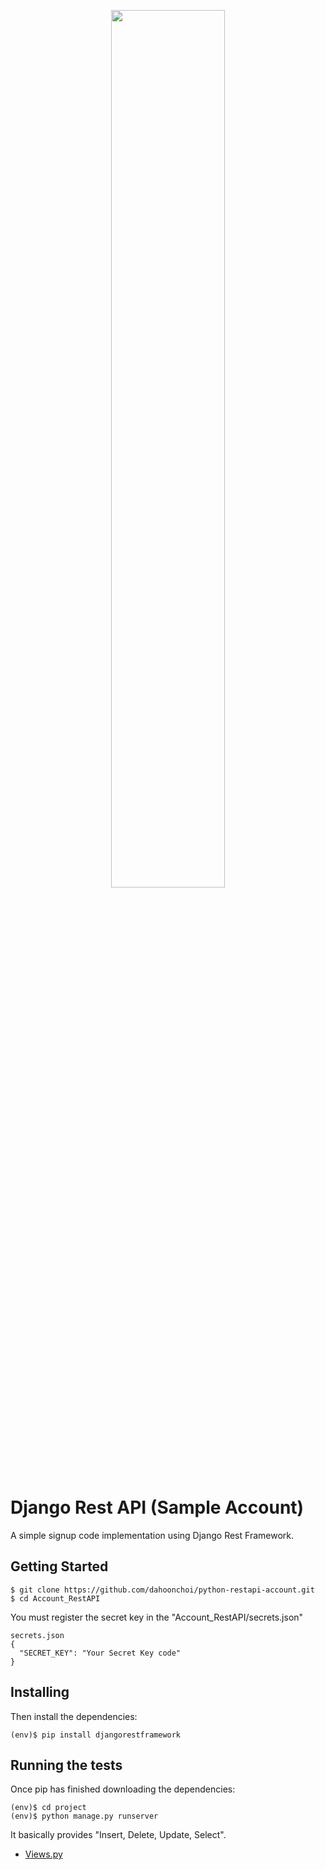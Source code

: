 <p align="center"><img src = "https://user-images.githubusercontent.com/41640324/128586761-fdaaa919-d3cd-40db-a210-e10a6312638f.jpeg" width="60%" height="60%"></p>

Django Rest API (Sample Account)
=========================================
A simple signup code implementation using Django Rest Framework.

## Getting Started
```
$ git clone https://github.com/dahoonchoi/python-restapi-account.git
$ cd Account_RestAPI
```
You must register the secret key in the "Account_RestAPI/secrets.json"
```
secrets.json
{
  "SECRET_KEY": "Your Secret Key code"
}
```
## Installing
Then install the dependencies:
```
(env)$ pip install djangorestframework
```
## Running the tests
Once pip has finished downloading the dependencies:
```
(env)$ cd project
(env)$ python manage.py runserver
```
It basically provides "Insert, Delete, Update, Select".

- [Views.py](https://github.com/dahoonchoi/python-restapi-account/blob/main/app/views.py)

